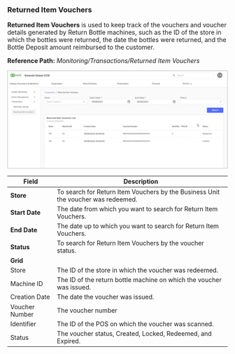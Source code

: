 ### Returned Item Vouchers
**Returned Item Vouchers** is used to keep track of the vouchers and voucher details generated by Return Bottle machines, such as the ID of the store in which the bottles were returned, the date the bottles were returned, and the Bottle Deposit amount reimbursed to the customer.

**Reference Path:** *Monitoring/Transactions/Returned Item Vouchers*

![Returned Items Vouchers Screen](/Images/ReturnedItemVouchersscreen.png)

|**Field**|**Description**|
|---------|----------|
|**Store**|To search for Return Item Vouchers by the Business Unit the voucher was redeemed.|
|**Start Date**|The date from which you want to search for Return Item Vouchers.|
|**End Date**|The date up to which you want to search for Return Item Vouchers.|
|**Status**|To search for Return Item Vouchers by the voucher status.|
|**Grid**|
|Store|The ID of the store in which the voucher was redeemed.|
|Machine ID|The ID of the return bottle machine on which the voucher was issued.|
|Creation Date|The date the voucher was issued.|
|Voucher Number|The voucher number|
|Identifier|The ID of the POS on which the voucher was scanned.|
|Status|The voucher status, Created, Locked, Redeemed, and Expired.|